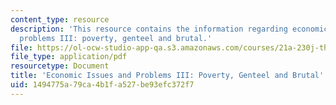 ```yaml
---
content_type: resource
description: 'This resource contains the information regarding economic issues and
  problems III: poverty, genteel and brutal.'
file: https://ol-ocw-studio-app-qa.s3.amazonaws.com/courses/21a-230j-the-contemporary-american-family-spring-2004/1494775a79ca4b1fa527be93efc372f7_MIT21A_230JS04_22edin.pdf
file_type: application/pdf
resourcetype: Document
title: 'Economic Issues and Problems III: Poverty, Genteel and Brutal'
uid: 1494775a-79ca-4b1f-a527-be93efc372f7
---
```

